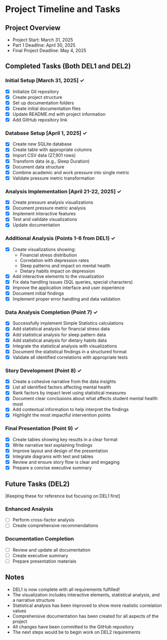 # Project Timeline and Tasks

## Project Overview
- Project Start: March 31, 2025
- Part 1 Deadline: April 30, 2025
- Final Project Deadline: May 4, 2025

## Completed Tasks (Both DEL1 and DEL2)

### Initial Setup [March 31, 2025] ✓
- [x] Initialize Git repository
- [x] Create project structure
- [x] Set up documentation folders
- [x] Create initial documentation files
- [x] Update README.md with project information
- [x] Add GitHub repository link

### Database Setup [April 1, 2025] ✓
- [x] Create new SQLite database
- [x] Create table with appropriate columns
- [x] Import CSV data (27,901 rows)
- [x] Transform data (e.g., Sleep Duration)
- [x] Document data structure
- [x] Combine academic and work pressure into single metric
- [x] Validate pressure metric transformation

### Analysis Implementation [April 21-22, 2025] ✓
- [x] Create pressure analysis visualizations
- [x] Document pressure metric analysis
- [x] Implement interactive features
- [x] Test and validate visualizations
- [x] Update documentation

### Additional Analysis (Points 1-6 from DEL1) ✓
- [x] Create visualizations showing:
  - Financial stress distribution
  - Correlation with depression rates
  - Sleep patterns and impact on mental health
  - Dietary habits impact on depression 
- [x] Add interactive elements to the visualization
- [x] Fix data handling issues (SQL queries, special characters)
- [x] Improve the application interface and user experience
- [x] Document initial findings
- [x] Implement proper error handling and data validation

### Data Analysis Completion (Point 7) ✓
- [x] Successfully implement Simple Statistics calculations
- [x] Add statistical analysis for financial stress data
- [x] Add statistical analysis for sleep pattern data
- [x] Add statistical analysis for dietary habits data
- [x] Integrate the statistical analysis with visualizations
- [x] Document the statistical findings in a structured format
- [x] Validate all identified correlations with appropriate tests

### Story Development (Point 8) ✓
- [x] Create a cohesive narrative from the data insights
- [x] List all identified factors affecting mental health
- [x] Rank factors by impact level using statistical measures
- [x] Document clear conclusions about what affects student mental health most
- [x] Add contextual information to help interpret the findings
- [x] Highlight the most impactful intervention points

### Final Presentation (Point 9) ✓
- [x] Create tables showing key results in a clear format
- [x] Write narrative text explaining findings
- [x] Improve layout and design of the presentation
- [x] Integrate diagrams with text and tables
- [x] Review and ensure story flow is clear and engaging
- [x] Prepare a concise executive summary

## Future Tasks (DEL2)
[Keeping these for reference but focusing on DEL1 first]

### Enhanced Analysis
- [ ] Perform cross-factor analysis
- [ ] Create comprehensive recommendations

### Documentation Completion
- [ ] Review and update all documentation
- [ ] Create executive summary
- [ ] Prepare presentation materials

## Notes
- DEL1 is now complete with all requirements fulfilled!
- The visualization includes interactive elements, statistical analysis, and a narrative structure
- Statistical analysis has been improved to show more realistic correlation values
- Comprehensive documentation has been created for all aspects of the project
- All changes have been committed to the GitHub repository
- The next steps would be to begin work on DEL2 requirements 